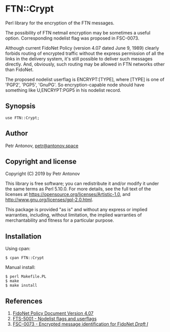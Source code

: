 # FTN::Crypt
Perl library for the encryption of the FTN messages.

The possibility of FTN netmail encryption may be sometimes a useful option.
Corresponding nodelist flag was proposed in FSC-0073.

Although current FidoNet Policy (version 4.07 dated June 9, 1989) clearly
forbids routing of encrypted traffic without the express permission of
all the links in the delivery system, it's still possible to deliver such
messages directly. And, obviously, such routing may be allowed in FTN
networks other than FidoNet.

The proposed nodelist userflag is ENCRYPT:\[TYPE\], where \[TYPE\] is one of
'PGP2', 'PGP5', 'GnuPG'. So encryption-capable node should have something
like U,ENCRYPT:PGP5 in his nodelist record.

## Synopsis

```
use FTN::Crypt;
```

## Author

Petr Antonov, <petr@antonov.space>

## Copyright and license

Copyright (C) 2019 by Petr Antonov

This library is free software; you can redistribute it and/or modify it
under the same terms as Perl 5.10.0. For more details, see the full text
of the licenses at https://opensource.org/licenses/Artistic-1.0, and
http://www.gnu.org/licenses/gpl-2.0.html.

This package is provided "as is" and without any express or implied
warranties, including, without limitation, the implied warranties of
merchantability and fitness for a particular purpose.

## Installation

Using cpan:

```
$ cpan FTN::Crypt
```

Manual install:

```
$ perl Makefile.PL
$ make
$ make install
```

## References

1. [FidoNet Policy Document Version 4.07](https://www.fidonet.org/policy4.txt)
2. [FTS-5001 - Nodelist flags and userflags](http://ftsc.org/docs/fts-5001.006)
3. [FSC-0073 - Encrypted message identification for FidoNet *Draft I*](http://ftsc.org/docs/fsc-0073.001)
